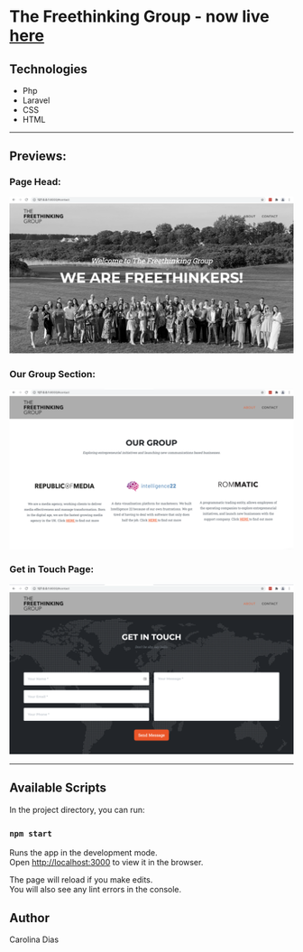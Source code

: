 # The Freethinking Group - now live [here](http://thefreethinkingroup.herokuapp.com/)

## Technologies

- Php
- Laravel
- CSS
- HTML

---

## Previews:

### Page Head:

<img src="readme-images/Screenshot 2021-11-04 at 14.30.51.png" alt="desktop" width="700">

### Our Group Section:

<img src="readme-images/Screenshot 2021-11-04 at 14.30.34.png" alt="desktop" width="700">

### Get in Touch Page:

<img src="readme-images/Screenshot 2021-11-04 at 14.30.10.png" alt="desktop" width="700">



---

## Available Scripts

In the project directory, you can run:

### `npm start`

Runs the app in the development mode.<br />
Open [http://localhost:3000](http://localhost:3000) to view it in the browser.

The page will reload if you make edits.<br />
You will also see any lint errors in the console.

## Author

Carolina Dias

